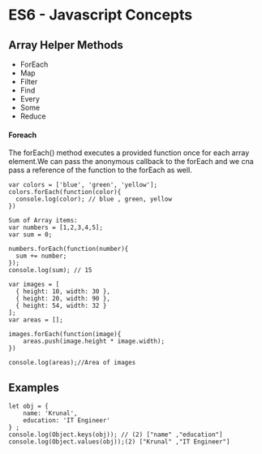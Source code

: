 # ES6 - Javascript Concepts

## Array Helper Methods ##

* ForEach
* Map
* Filter
* Find
* Every
* Some
* Reduce

#### Foreach ####

The forEach() method executes a provided function once for each array element.We can pass the anonymous callback to the forEach and we cna pass a reference of the function to the forEach as well.

```
var colors = ['blue', 'green', 'yellow'];
colors.forEach(function(color){
  console.log(color); // blue , green, yellow
})
```

```
Sum of Array items:
var numbers = [1,2,3,4,5];
var sum = 0;

numbers.forEach(function(number){
  sum += number;
});
console.log(sum); // 15
```
```
var images = [
  { height: 10, width: 30 },
  { height: 20, width: 90 },
  { height: 54, width: 32 }
];
var areas = [];

images.forEach(function(image){
    areas.push(image.height * image.width);
})

console.log(areas);//Area of images
```

## Examples ##

```
let obj = {
    name: 'Krunal',
    education: 'IT Engineer'
} ;
console.log(Object.keys(obj)); // (2) ["name" ,"education"]
console.log(Object.values(obj));(2) ["Krunal" ,"IT Engineer"]
```

